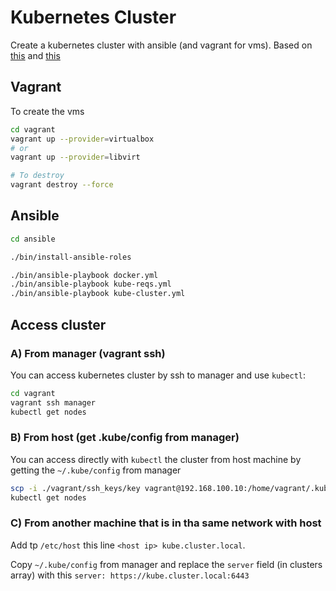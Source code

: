 # Kubernetes Cluster
Create a kubernetes cluster with ansible (and vagrant for vms).
Based on [this](https://kubernetes.io/docs/setup/production-environment/tools/kubeadm/create-cluster-kubeadm/) and [this](https://kubernetes.io/blog/2019/03/15/kubernetes-setup-using-ansible-and-vagrant/)


## Vagrant

To create the vms

```bash
cd vagrant
vagrant up --provider=virtualbox
# or
vagrant up --provider=libvirt

# To destroy
vagrant destroy --force
```


## Ansible

```bash
cd ansible

./bin/install-ansible-roles

./bin/ansible-playbook docker.yml
./bin/ansible-playbook kube-reqs.yml
./bin/ansible-playbook kube-cluster.yml
```

## Access cluster


### A) From manager (vagrant ssh)
You can access kubernetes cluster by ssh to manager and use `kubectl`:
```bash
cd vagrant
vagrant ssh manager
kubectl get nodes
```

### B) From host (get .kube/config from manager)
You can access directly with `kubectl` the cluster from host machine by getting the `~/.kube/config` from manager
```bash
scp -i ./vagrant/ssh_keys/key vagrant@192.168.100.10:/home/vagrant/.kube/config ~/.kube/config
kubectl get nodes
```

### C) From another machine that is in tha same network with host
Add tp `/etc/host` this line `<host ip> kube.cluster.local`.

Copy `~/.kube/config` from manager and replace the `server` field (in clusters array) with this `server: https://kube.cluster.local:6443`
